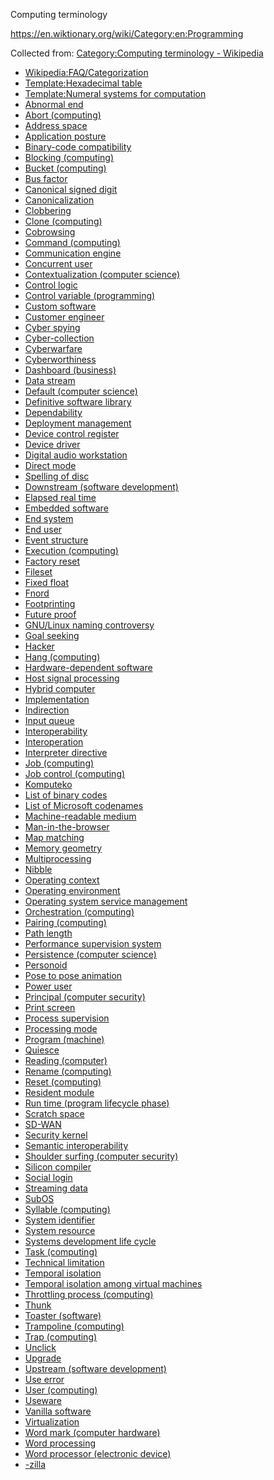 Computing terminology

https://en.wiktionary.org/wiki/Category:en:Programming



Collected from: [Category:Computing terminology - Wikipedia](https://en.wikipedia.org/wiki/Category:Computing_terminology?oldformat=true)
- [Wikipedia:FAQ/Categorization](https://en.wikipedia.org/wiki/Wikipedia:FAQ/Categorization#Why_might_a_category_list_not_be_up_to_date?)
- [Template:Hexadecimal table](https://en.wikipedia.org/wiki/Template:Hexadecimal_table)
- [Template:Numeral systems for computation](https://en.wikipedia.org/wiki/Template:Numeral_systems_for_computation)
- [Abnormal end](https://en.wikipedia.org/wiki/Abnormal_end)
- [Abort (computing)](https://en.wikipedia.org/wiki/Abort_(computing))
- [Address space](https://en.wikipedia.org/wiki/Address_space)
- [Application posture](https://en.wikipedia.org/wiki/Application_posture)
- [Binary-code compatibility](https://en.wikipedia.org/wiki/Binary-code_compatibility)
- [Blocking (computing)](https://en.wikipedia.org/wiki/Blocking_(computing))
- [Bucket (computing)](https://en.wikipedia.org/wiki/Bucket_(computing))
- [Bus factor](https://en.wikipedia.org/wiki/Bus_factor)
- [Canonical signed digit](https://en.wikipedia.org/wiki/Canonical_signed_digit)
- [Canonicalization](https://en.wikipedia.org/wiki/Canonicalization)
- [Clobbering](https://en.wikipedia.org/wiki/Clobbering)
- [Clone (computing)](https://en.wikipedia.org/wiki/Clone_(computing))
- [Cobrowsing](https://en.wikipedia.org/wiki/Cobrowsing)
- [Command (computing)](https://en.wikipedia.org/wiki/Command_(computing))
- [Communication engine](https://en.wikipedia.org/wiki/Communication_engine)
- [Concurrent user](https://en.wikipedia.org/wiki/Concurrent_user)
- [Contextualization (computer science)](https://en.wikipedia.org/wiki/Contextualization_(computer_science))
- [Control logic](https://en.wikipedia.org/wiki/Control_logic)
- [Control variable (programming)](https://en.wikipedia.org/wiki/Control_variable_(programming))
- [Custom software](https://en.wikipedia.org/wiki/Custom_software)
- [Customer engineer](https://en.wikipedia.org/wiki/Customer_engineer)
- [Cyber spying](https://en.wikipedia.org/wiki/Cyber_spying)
- [Cyber-collection](https://en.wikipedia.org/wiki/Cyber-collection)
- [Cyberwarfare](https://en.wikipedia.org/wiki/Cyberwarfare)
- [Cyberworthiness](https://en.wikipedia.org/wiki/Cyberworthiness)
- [Dashboard (business)](https://en.wikipedia.org/wiki/Dashboard_(business))
- [Data stream](https://en.wikipedia.org/wiki/Data_stream)
- [Default (computer science)](https://en.wikipedia.org/wiki/Default_(computer_science))
- [Definitive software library](https://en.wikipedia.org/wiki/Definitive_software_library)
- [Dependability](https://en.wikipedia.org/wiki/Dependability)
- [Deployment management](https://en.wikipedia.org/wiki/Deployment_management)
- [Device control register](https://en.wikipedia.org/wiki/Device_control_register)
- [Device driver](https://en.wikipedia.org/wiki/Device_driver)
- [Digital audio workstation](https://en.wikipedia.org/wiki/Digital_audio_workstation)
- [Direct mode](https://en.wikipedia.org/wiki/Direct_mode)
- [Spelling of disc](https://en.wikipedia.org/wiki/Spelling_of_disc)
- [Downstream (software development)](https://en.wikipedia.org/wiki/Downstream_(software_development))
- [Elapsed real time](https://en.wikipedia.org/wiki/Elapsed_real_time)
- [Embedded software](https://en.wikipedia.org/wiki/Embedded_software)
- [End system](https://en.wikipedia.org/wiki/End_system)
- [End user](https://en.wikipedia.org/wiki/End_user)
- [Event structure](https://en.wikipedia.org/wiki/Event_structure)
- [Execution (computing)](https://en.wikipedia.org/wiki/Execution_(computing))
- [Factory reset](https://en.wikipedia.org/wiki/Factory_reset)
- [Fileset](https://en.wikipedia.org/wiki/Fileset)
- [Fixed float](https://en.wikipedia.org/wiki/Fixed_float)
- [Fnord](https://en.wikipedia.org/wiki/Fnord)
- [Footprinting](https://en.wikipedia.org/wiki/Footprinting)
- [Future proof](https://en.wikipedia.org/wiki/Future_proof)
- [GNU/Linux naming controversy](https://en.wikipedia.org/wiki/GNU/Linux_naming_controversy)
- [Goal seeking](https://en.wikipedia.org/wiki/Goal_seeking)
- [Hacker](https://en.wikipedia.org/wiki/Hacker)
- [Hang (computing)](https://en.wikipedia.org/wiki/Hang_(computing))
- [Hardware-dependent software](https://en.wikipedia.org/wiki/Hardware-dependent_software)
- [Host signal processing](https://en.wikipedia.org/wiki/Host_signal_processing)
- [Hybrid computer](https://en.wikipedia.org/wiki/Hybrid_computer)
- [Implementation](https://en.wikipedia.org/wiki/Implementation)
- [Indirection](https://en.wikipedia.org/wiki/Indirection)
- [Input queue](https://en.wikipedia.org/wiki/Input_queue)
- [Interoperability](https://en.wikipedia.org/wiki/Interoperability)
- [Interoperation](https://en.wikipedia.org/wiki/Interoperation)
- [Interpreter directive](https://en.wikipedia.org/wiki/Interpreter_directive)
- [Job (computing)](https://en.wikipedia.org/wiki/Job_(computing))
- [Job control (computing)](https://en.wikipedia.org/wiki/Job_control_(computing))
- [Komputeko](https://en.wikipedia.org/wiki/Komputeko)
- [List of binary codes](https://en.wikipedia.org/wiki/List_of_binary_codes)
- [List of Microsoft codenames](https://en.wikipedia.org/wiki/List_of_Microsoft_codenames)
- [Machine-readable medium](https://en.wikipedia.org/wiki/Machine-readable_medium)
- [Man-in-the-browser](https://en.wikipedia.org/wiki/Man-in-the-browser)
- [Map matching](https://en.wikipedia.org/wiki/Map_matching)
- [Memory geometry](https://en.wikipedia.org/wiki/Memory_geometry)
- [Multiprocessing](https://en.wikipedia.org/wiki/Multiprocessing)
- [Nibble](https://en.wikipedia.org/wiki/Nibble)
- [Operating context](https://en.wikipedia.org/wiki/Operating_context)
- [Operating environment](https://en.wikipedia.org/wiki/Operating_environment)
- [Operating system service management](https://en.wikipedia.org/wiki/Operating_system_service_management)
- [Orchestration (computing)](https://en.wikipedia.org/wiki/Orchestration_(computing))
- [Pairing (computing)](https://en.wikipedia.org/wiki/Pairing_(computing))
- [Path length](https://en.wikipedia.org/wiki/Path_length)
- [Performance supervision system](https://en.wikipedia.org/wiki/Performance_supervision_system)
- [Persistence (computer science)](https://en.wikipedia.org/wiki/Persistence_(computer_science))
- [Personoid](https://en.wikipedia.org/wiki/Personoid)
- [Pose to pose animation](https://en.wikipedia.org/wiki/Pose_to_pose_animation)
- [Power user](https://en.wikipedia.org/wiki/Power_user)
- [Principal (computer security)](https://en.wikipedia.org/wiki/Principal_(computer_security))
- [Print screen](https://en.wikipedia.org/wiki/Print_screen)
- [Process supervision](https://en.wikipedia.org/wiki/Process_supervision)
- [Processing mode](https://en.wikipedia.org/wiki/Processing_mode)
- [Program (machine)](https://en.wikipedia.org/wiki/Program_(machine))
- [Quiesce](https://en.wikipedia.org/wiki/Quiesce)
- [Reading (computer)](https://en.wikipedia.org/wiki/Reading_(computer))
- [Rename (computing)](https://en.wikipedia.org/wiki/Rename_(computing))
- [Reset (computing)](https://en.wikipedia.org/wiki/Reset_(computing))
- [Resident module](https://en.wikipedia.org/wiki/Resident_module)
- [Run time (program lifecycle phase)](https://en.wikipedia.org/wiki/Run_time_(program_lifecycle_phase))
- [Scratch space](https://en.wikipedia.org/wiki/Scratch_space)
- [SD-WAN](https://en.wikipedia.org/wiki/SD-WAN)
- [Security kernel](https://en.wikipedia.org/wiki/Security_kernel)
- [Semantic interoperability](https://en.wikipedia.org/wiki/Semantic_interoperability)
- [Shoulder surfing (computer security)](https://en.wikipedia.org/wiki/Shoulder_surfing_(computer_security))
- [Silicon compiler](https://en.wikipedia.org/wiki/Silicon_compiler)
- [Social login](https://en.wikipedia.org/wiki/Social_login)
- [Streaming data](https://en.wikipedia.org/wiki/Streaming_data)
- [SubOS](https://en.wikipedia.org/wiki/SubOS)
- [Syllable (computing)](https://en.wikipedia.org/wiki/Syllable_(computing))
- [System identifier](https://en.wikipedia.org/wiki/System_identifier)
- [System resource](https://en.wikipedia.org/wiki/System_resource)
- [Systems development life cycle](https://en.wikipedia.org/wiki/Systems_development_life_cycle)
- [Task (computing)](https://en.wikipedia.org/wiki/Task_(computing))
- [Technical limitation](https://en.wikipedia.org/wiki/Technical_limitation)
- [Temporal isolation](https://en.wikipedia.org/wiki/Temporal_isolation)
- [Temporal isolation among virtual machines](https://en.wikipedia.org/wiki/Temporal_isolation_among_virtual_machines)
- [Throttling process (computing)](https://en.wikipedia.org/wiki/Throttling_process_(computing))
- [Thunk](https://en.wikipedia.org/wiki/Thunk)
- [Toaster (software)](https://en.wikipedia.org/wiki/Toaster_(software))
- [Trampoline (computing)](https://en.wikipedia.org/wiki/Trampoline_(computing))
- [Trap (computing)](https://en.wikipedia.org/wiki/Trap_(computing))
- [Unclick](https://en.wikipedia.org/wiki/Unclick)
- [Upgrade](https://en.wikipedia.org/wiki/Upgrade)
- [Upstream (software development)](https://en.wikipedia.org/wiki/Upstream_(software_development))
- [Use error](https://en.wikipedia.org/wiki/Use_error)
- [User (computing)](https://en.wikipedia.org/wiki/User_(computing))
- [Useware](https://en.wikipedia.org/wiki/Useware)
- [Vanilla software](https://en.wikipedia.org/wiki/Vanilla_software)
- [Virtualization](https://en.wikipedia.org/wiki/Virtualization)
- [Word mark (computer hardware)](https://en.wikipedia.org/wiki/Word_mark_(computer_hardware))
- [Word processing](https://en.wikipedia.org/wiki/Word_processing)
- [Word processor (electronic device)](https://en.wikipedia.org/wiki/Word_processor_(electronic_device))
- [-zilla](https://en.wikipedia.org/wiki/-zilla)